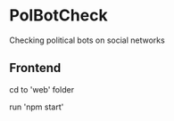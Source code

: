# PolBotCheck
Checking political bots on social networks


## Frontend

cd to 'web' folder

run 'npm start'
